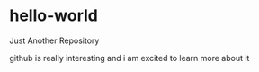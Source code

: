 # hello-world
Just Another Repository

github is really interesting and i am excited to learn more about it

